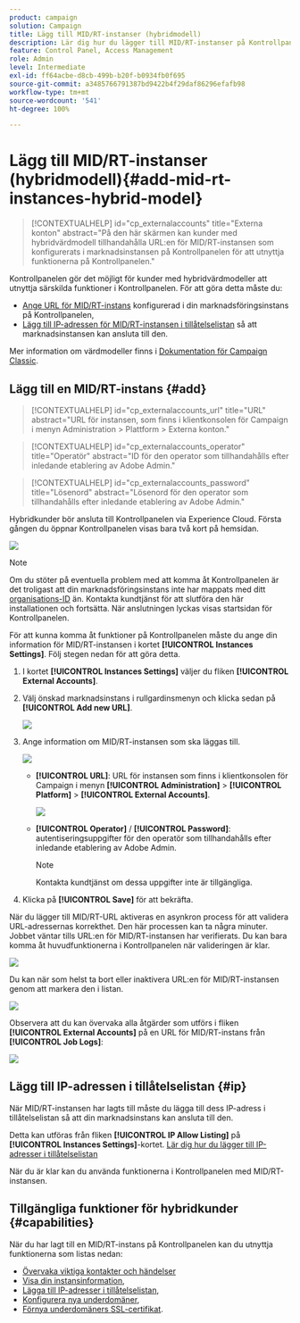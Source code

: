 ```yaml
---
product: campaign
solution: Campaign
title: Lägg till MID/RT-instanser (hybridmodell)
description: Lär dig hur du lägger till MID/RT-instanser på Kontrollpanelen med hybridvärdmodellen.
feature: Control Panel, Access Management
role: Admin
level: Intermediate
exl-id: ff64acbe-d8cb-499b-b20f-b0934fb0f695
source-git-commit: a3485766791387bd9422b4f29daf86296efafb98
workflow-type: tm+mt
source-wordcount: '541'
ht-degree: 100%

---
```


# Lägg till MID/RT-instanser (hybridmodell){#add-mid-rt-instances-hybrid-model}

>[!CONTEXTUALHELP]
>id="cp_externalaccounts"
>title="Externa konton"
>abstract="På den här skärmen kan kunder med hybridvärdmodell tillhandahålla URL:en för MID/RT-instansen som konfigurerats i marknadsinstansen på Kontrollpanelen för att utnyttja funktionerna på Kontrollpanelen."

Kontrollpanelen gör det möjligt för kunder med hybridvärdmodeller att utnyttja särskilda funktioner i Kontrollpanelen. För att göra detta måste du:

* [Ange URL för MID/RT-instans](#add) konfigurerad i din marknadsföringsinstans på Kontrollpanelen,
* [Lägg till IP-adressen för MID/RT-instansen i tillåtelselistan](#ip) så att marknadsinstansen kan ansluta till den.

Mer information om värdmodeller finns i [Dokumentation för Campaign Classic](https://experienceleague.adobe.com/docs/campaign-classic/using/installing-campaign-classic/architecture-and-hosting-models/hosting-models-lp/hosting-models.html?lang=sv).

## Lägg till en MID/RT-instans {#add}

>[!CONTEXTUALHELP]
>id="cp_externalaccounts_url"
>title="URL"
>abstract="URL för instansen, som finns i klientkonsolen för Campaign i menyn Administration > Plattform > Externa konton."

>[!CONTEXTUALHELP]
>id="cp_externalaccounts_operator"
>title="Operatör"
>abstract="ID för den operator som tillhandahålls efter inledande etablering av Adobe Admin."

>[!CONTEXTUALHELP]
>id="cp_externalaccounts_password"
>title="Lösenord"
>abstract="Lösenord för den operator som tillhandahålls efter inledande etablering av Adobe Admin."

Hybridkunder bör ansluta till Kontrollpanelen via Experience Cloud. Första gången du öppnar Kontrollpanelen visas bara två kort på hemsidan.

![](assets/hybrid-homepage.png)

>[!NOTE]
>
>Om du stöter på eventuella problem med att komma åt Kontrollpanelen är det troligast att din marknadsföringsinstans inte har mappats med ditt [organisations-ID](https://experienceleague.adobe.com/docs/core-services/interface/administration/organizations.html?lang=sv) än. Kontakta kundtjänst för att slutföra den här installationen och fortsätta. När anslutningen lyckas visas startsidan för Kontrollpanelen.

För att kunna komma åt funktioner på Kontrollpanelen måste du ange din information för MID/RT-instansen i kortet **[!UICONTROL Instances Settings]**. Följ stegen nedan för att göra detta.

1. I kortet **[!UICONTROL Instances Settings]** väljer du fliken **[!UICONTROL External Accounts]**.

1. Välj önskad marknadsinstans i rullgardinsmenyn och klicka sedan på **[!UICONTROL Add new URL]**.

   ![](assets/external-account-addbutton.png)

1. Ange information om MID/RT-instansen som ska läggas till.

   ![](assets/external-account-add.png)

   * **[!UICONTROL URL]**: URL för instansen som finns i klientkonsolen för Campaign i menyn **[!UICONTROL Administration]** > **[!UICONTROL Platform]** > **[!UICONTROL External Accounts]**.

     ![](assets/external-account-url.png)

   * **[!UICONTROL Operator]** / **[!UICONTROL Password]**: autentiseringsuppgifter för den operatör som tillhandahålls efter inledande etablering av Adobe Admin.

     >[!NOTE]
     >
     >Kontakta kundtjänst om dessa uppgifter inte är tillgängliga.

1. Klicka på **[!UICONTROL Save]** för att bekräfta.

När du lägger till MID/RT-URL aktiveras en asynkron process för att validera URL-adressernas korrekthet. Den här processen kan ta några minuter. Jobbet väntar tills URL:en för MID/RT-instansen har verifierats. Du kan bara komma åt huvudfunktionerna i Kontrollpanelen när valideringen är klar.

![](assets/external-account-pending.png)

Du kan när som helst ta bort eller inaktivera URL:en för MID/RT-instansen genom att markera den i listan.

![](assets/external-account-edit.png)

Observera att du kan övervaka alla åtgärder som utförs i fliken **[!UICONTROL External Accounts]** på en URL för MID/RT-instans från **[!UICONTROL Job Logs]**:

![](assets/external-account-logs.png)

## Lägg till IP-adressen i tillåtelselistan {#ip}

När MID/RT-instansen har lagts till måste du lägga till dess IP-adress i tillåtelselistan så att din marknadsinstans kan ansluta till den.

Detta kan utföras från fliken **[!UICONTROL IP Allow Listing]** på **[!UICONTROL Instances Settings]**-kortet. [Lär dig hur du lägger till IP-adresser i tillåtelselistan](ip-allow-listing-instance-access.md)

När du är klar kan du använda funktionerna i Kontrollpanelen med MID/RT-instansen.

## Tillgängliga funktioner för hybridkunder {#capabilities}

När du har lagt till en MID/RT-instans på Kontrollpanelen kan du utnyttja funktionerna som listas nedan:

* [Övervaka viktiga kontakter och händelser](../../service-events/service-events.md)
* [Visa din instansinformation](../../instances-settings/using/instance-details.md),
* [Lägga till IP-adresser i tillåtelselistan](../../instances-settings/using/ip-allow-listing-instance-access.md),
* [Konfigurera nya underdomäner](../../subdomains-certificates/using/setting-up-new-subdomain.md),
* [Förnya underdomäners SSL-certifikat](../../subdomains-certificates/using/renewing-subdomain-certificate.md).
